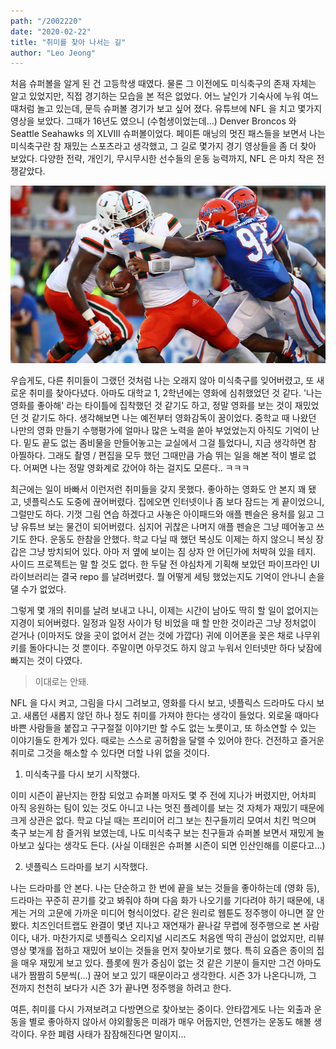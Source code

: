 ```yaml
---
path: "/2002220"
date: "2020-02-22"
title: "취미를 찾아 나서는 길"
author: "Leo Jeong"
---
```

처음 슈퍼볼을 알게 된 건 고등학생 때였다. 물론 그 이전에도 미식축구의 존재 자체는 알고 있었지만, 직접 경기하는 모습을 본 적은 없었다. 어느 날인가 기숙사에 누워 여느 때처럼 놀고 있는데, 문득 슈퍼볼 경기가 보고 싶어 졌다. 유튜브에 NFL 을 치고 몇가지 영상을 보았다. 그때가 16년도 였으니 (수험생이었는데...) Denver Broncos 와 Seattle Seahawks 의 XLVIII 슈퍼볼이었다. 페이튼 매닝의 멋진 패스들을 보면서 나는 미식축구란 참 재밌는 스포츠라고 생각했고, 그 길로 몇가지 경기 영상들을 좀 더 찾아 보았다. 다양한 전략, 개인기, 무시무시한 선수들의 운동 능력까지, NFL 은 마치 작은 전쟁같았다.

<img src="../images/zunigausa.jpg" />

우습게도, 다른 취미들이 그랬던 것처럼 나는 오래지 않아 미식축구를 잊어버렸고, 또 새로운 취미를 찾아다녔다. 아마도 대학교 1, 2학년에는 영화에 심취했었던 것 같다. '나는 영화를 좋아해' 라는 타이틀에 집착했던 것 같기도 하고, 정말 영화를 보는 것이 재밌었던 것 같기도 하다. 생각해보면 나는 예전부터 영화감독이 꿈이었다. 중학교 때 나왔던 나만의 영화 만들기 수행평가에 얼마나 많은 노력을 쏟아 부었었는지 아직도 기억이 난다. 밑도 끝도 없는 좀비물을 만들어놓고는 교실에서 그걸 틀었다니, 지금 생각하면 참 아찔하다. 그래도 촬영 / 편집을 모두 했던 그때만큼 가슴 뛰는 일을 해본 적이 별로 없다. 어쩌면 나는 정말 영화계로 갔어야 하는 걸지도 모른다.. ㅋㅋㅋ

최근에는 일이 바빠서 이런저런 취미들을 갖지 못했다. 좋아하는 영화도 안 본지 꽤 됐고, 넷플릭스도 도중에 끊어버렸다. 집에오면 인터넷이나 좀 보다 잠드는 게 끝이었으니, 그럴만도 하다. 기껏 그림 연습 하겠다고 사놓은 아이패드와 애플 펜슬은 용처를 잃고 그냥 유튜브 보는 물건이 되어버렸다. 심지어 귀찮은 나머지 애플 펜슬은 그냥 떼어놓고 쓰기도 한다. 운동도 한참을 안했다. 학교 다닐 때 했던 복싱도 이제는 하지 않으니 복싱 장갑은 그냥 방치되어 있다. 아마 저 옆에 보이는 짐 상자 안 어딘가에 처박혀 있을 테지. 사이드 프로젝트는 말 할 것도 없다. 한 두달 전 야심차게 기획해 보았던 파이프라인 UI 라이브러리는 결국 repo 를 날려버렸다. 뭘 어떻게 세팅 했었는지도 기억이 안나니 손을 댈 수가 없었다.

그렇게 몇 개의 취미를 날려 보내고 나니, 이제는 시간이 남아도 딱히 할 일이 없어지는 지경이 되어버렸다. 일정과 일정 사이가 텅 비었을 때 할 만한 것이라곤 그냥 정처없이 걷거나 (이마저도 앉을 곳이 없어서 걷는 것에 가깝다) 귀에 이어폰을 꽂은 채로 나무위키를 돌아다니는 것 뿐이다. 주말이면 아무것도 하지 않고 누워서 인터넷만 하다 낮잠에 빠지는 것이 다였다.

> 이대로는 안돼.

NFL 을 다시 켜고, 그림을 다시 그려보고, 영화를 다시 보고, 넷플릭스 드라마도 다시 보고. 새롭던 새롭지 않던 하나 정도 취미를 가져야 한다는 생각이 들었다. 외로울 때마다 바쁜 사람들을 붙잡고 구구절절 이야기만 할 수도 없는 노릇이고, 또 하소연할 수 있는 이야기들도 한계가 있다. 때로는 스스로 공허함을 달랠 수 있어야 한다. 건전하고 즐거운 취미로 그것을 해소할 수 있다면 더할 나위 없을 것이다.

1. 미식축구를 다시 보기 시작했다.

이미 시즌이 끝난지는 한참 되었고 슈퍼볼 마저도 몇 주 전에 지나가 버렸지만, 어차피 아직 응원하는 팀이 있는 것도 아니고 나는 멋진 플레이를 보는 것 자체가 재밌기 때문에 크게 상관은 없다. 학교 다닐 때는 프리미어 리그 보는 친구들끼리 모여서 치킨 먹으며 축구 보는게 참 즐거워 보였는데, 나도 미식축구 보는 친구들과 슈퍼볼 보면서 재밌게 놀아보고 싶다는 생각도 든다. (사실 이태원은 슈퍼볼 시즌이 되면 인산인해를 이룬다고...)

2. 넷플릭스 드라마를 보기 시작했다.

나는 드라마를 안 본다. 나는 단순하고 한 번에 끝을 보는 것들을 좋아하는데 (영화 등), 드라마는 꾸준히 끈기를 갖고 봐줘야 하며 다음 화가 나오기를 기다려야 하기 때문에, 내게는 거의 고문에 가까운 미디어 형식이었다. 같은 원리로 웹툰도 정주행이 아니면 잘 안 봤다. 치즈인더트랩도 완결이 몇년 지나고 재연재가 끝나갈 무렵에 정주행으로 본 사람이다, 내가. 마찬가지로 넷플릭스 오리지널 시리즈도 처음엔 딱히 관심이 없었지만, 리뷰 영상 몇개를 접하고 재밌어 보이는 것들을 먼저 찾아보기로 했다. 특히 요즘은 종이의 집을 매우 재밌게 보고 있다. 플롯에 뭔가 중심이 없는 것 같은 기분이 들지만 그건 아마도 내가 짬짬히 5분씩(...) 끊어 보고 있기 때문이라고 생각한다. 시즌 3가 나온다니까, 그 전까지 천천히 보다가 시즌 3가 끝나면 정주행을 하려고 한다.

여튼, 취미를 다시 가져보려고 다방면으로 찾아보는 중이다. 안타깝게도 나는 외출과 운동을 별로 좋아하지 않아서 야외활동은 미래가 매우 어둡지만, 언젠가는 운동도 해볼 생각이다. 우한 폐렴 사태가 잠잠해진다면 말이지...
